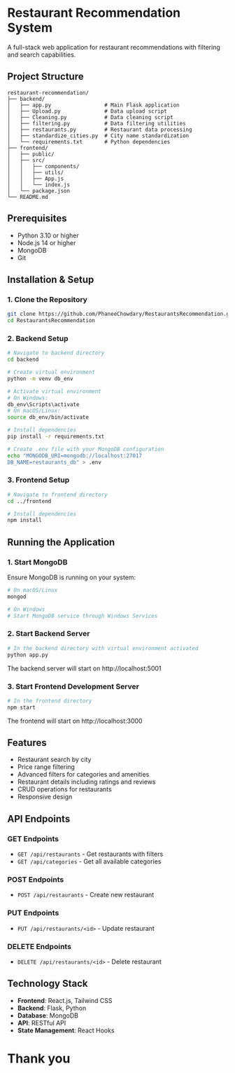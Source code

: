 # Restaurant Recommendation System

A full-stack web application for restaurant recommendations with filtering and search capabilities.

## Project Structure
```
restaurant-recommendation/
├── backend/
│   ├── app.py                 # Main Flask application
│   ├── Upload.py              # Data upload script
│   ├── Cleaning.py            # Data cleaning script
│   ├── filtering.py           # Data filtering utilities
│   ├── restaurants.py         # Restaurant data processing
│   ├── standardize_cities.py  # City name standardization
│   └── requirements.txt       # Python dependencies
├── frontend/
│   ├── public/
│   ├── src/
│   │   ├── components/
│   │   ├── utils/
│   │   ├── App.js
│   │   └── index.js
│   └── package.json
└── README.md
```

## Prerequisites
- Python 3.10 or higher
- Node.js 14 or higher
- MongoDB
- Git

## Installation & Setup

### 1. Clone the Repository
```bash
git clone https://github.com/PhaneeChowdary/RestaurantsRecommendation.git
cd RestaurantsRecommendation
```

### 2. Backend Setup
```bash
# Navigate to backend directory
cd backend

# Create virtual environment
python -m venv db_env

# Activate virtual environment
# On Windows:
db_env\Scripts\activate
# On macOS/Linux:
source db_env/bin/activate

# Install dependencies
pip install -r requirements.txt

# Create .env file with your MongoDB configuration
echo "MONGODB_URI=mongodb://localhost:27017
DB_NAME=restaurants_db" > .env
```

### 3. Frontend Setup
```bash
# Navigate to frontend directory
cd ../frontend

# Install dependencies
npm install
```

## Running the Application

### 1. Start MongoDB
Ensure MongoDB is running on your system:
```bash
# On macOS/Linux
mongod

# On Windows
# Start MongoDB service through Windows Services
```

### 2. Start Backend Server
```bash
# In the backend directory with virtual environment activated
python app.py
```
The backend server will start on http://localhost:5001

### 3. Start Frontend Development Server
```bash
# In the frontend directory
npm start
```
The frontend will start on http://localhost:3000

## Features
- Restaurant search by city
- Price range filtering
- Advanced filters for categories and amenities
- Restaurant details including ratings and reviews
- CRUD operations for restaurants
- Responsive design

## API Endpoints

### GET Endpoints
- `GET /api/restaurants` - Get restaurants with filters
- `GET /api/categories` - Get all available categories

### POST Endpoints
- `POST /api/restaurants` - Create new restaurant

### PUT Endpoints
- `PUT /api/restaurants/<id>` - Update restaurant

### DELETE Endpoints
- `DELETE /api/restaurants/<id>` - Delete restaurant

## Technology Stack
- **Frontend**: React.js, Tailwind CSS
- **Backend**: Flask, Python
- **Database**: MongoDB
- **API**: RESTful API
- **State Management**: React Hooks

# Thank you
